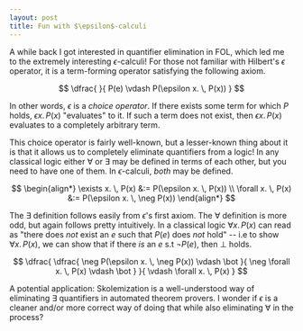 ```yaml
---
layout: post
title: Fun with $\epsilon$-calculi
---
```


A while back I got interested in quantifier elimination in FOL, which led me to the extremely interesting $\epsilon$-calculi! For those not familiar with Hilbert's $\epsilon$ operator, it is a term-forming operator satisfying the following axiom.

$$
\dfrac{
}{
  P(e) \vdash P(\epsilon x. \, P(x))
}
$$

In other words, $\epsilon$ is a _choice operator_. If there exists some term for which $P$ holds, $\epsilon x. \, P(x)$ "evaluates" to it. If such a term does not exist, then $\epsilon x. \, P(x)$ evaluates to a completely arbitrary term.

This choice operator is fairly well-known, but a lesser-known thing about it is that it allows us to completely eliminate quantifiers from a logic! In any classical logic either $\forall$ or $\exists$ may be defined in terms of each other, but you need to have one of them. In $\epsilon$-calculi, _both_ may be defined.

$$
\begin{align*}
\exists x. \, P(x) &:= P(\epsilon x. \, P(x)) \\
\forall x. \, P(x) &:= P(\epsilon x. \, \neg P(x))
\end{align*}
$$

The $\exists$ definition follows easily from $\epsilon$'s first axiom. The $\forall$ definition is more odd, but again follows pretty intuitively. In a classical logic $\forall x. \, P(x)$ can read as "there does _not_ exist an $e$ such that $P(e)$ does _not_ hold" -- i.e to show $\forall x. \, P(x)$, we can show that if there _is_ an $e$ s.t $\neg P(e)$, then $\bot$ holds.

$$
\dfrac{
  \dfrac{
    \neg P(\epsilon x. \, \neg P(x)) \vdash \bot
  }{
    \neg \forall x. \, P(x) \vdash \bot
  }
}{
  \vdash \forall x. \, P(x)
}
$$

A potential application: Skolemization is a well-understood way of eliminating $\exists$ quantifiers in automated theorem provers. I wonder if $\epsilon$ is a cleaner and/or more correct way of doing that while also eliminating $\forall$ in the process?
